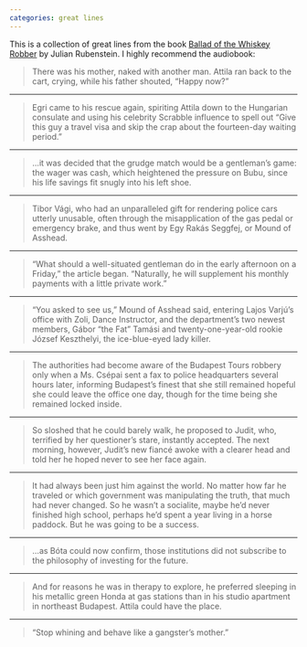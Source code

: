 ```yaml
---
categories: great lines
---
```


This is a collection of great lines from the book [Ballad of the Whiskey Robber](https://bookshop.org/books/ballad-of-the-whiskey-robber-a-true-story-of-bank-heists-ice-hockey-transylvanian-pelt-smuggling-moonlighting-detectives-and-broken-hearts/9780316010733) by Julian Rubenstein. I highly recommend the audiobook:

> There was his mother, naked with another man. Attila ran back to the cart, crying, while his father shouted, “Happy now?”

****

> Egri came to his rescue again, spiriting Attila down to the Hungarian consulate and using his celebrity Scrabble influence to spell out “Give this guy a travel visa and skip the crap about the fourteen-day waiting period.”

****

> ...it was decided that the grudge match would be a gentleman’s game: the wager was cash, which heightened the pressure on Bubu, since his life savings fit snugly into his left shoe.

****

> Tibor Vági, who had an unparalleled gift for rendering police cars utterly unusable, often through the misapplication of the gas pedal or emergency brake, and thus went by Egy Rakás Seggfej, or Mound of Asshead.

****

> “What should a well-situated gentleman do in the early afternoon on a Friday,” the article began. “Naturally, he will supplement his monthly payments with a little private work.”

****

> “You asked to see us,” Mound of Asshead said, entering Lajos Varjú’s office with Zoli, Dance Instructor, and the department’s two newest members, Gábor “the Fat” Tamási and twenty-one-year-old rookie József Keszthelyi, the ice-blue-eyed lady killer.

****

> The authorities had become aware of the Budapest Tours robbery only when a Ms. Csépai sent a fax to police headquarters several hours later, informing Budapest’s finest that she still remained hopeful she could leave the office one day, though for the time being she remained locked inside.

****

> So sloshed that he could barely walk, he proposed to Judit, who, terrified by her questioner’s stare, instantly accepted. The next morning, however, Judit’s new fiancé awoke with a clearer head and told her he hoped never to see her face again.

***

> It had always been just him against the world. No matter how far he traveled or which government was manipulating the truth, that much had never changed. So he wasn’t a socialite, maybe he’d never finished high school, perhaps he’d spent a year living in a horse paddock. But he was going to be a success. 

****

> ...as Bóta could now confirm, those institutions did not subscribe to the philosophy of investing for the future.

***

> And for reasons he was in therapy to explore, he preferred sleeping in his metallic green Honda at gas stations than in his studio apartment in northeast Budapest. Attila could have the place.

****

> “Stop whining and behave like a gangster’s mother.”